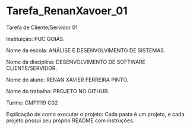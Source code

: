 # Tarefa_RenanXavoer_01
Tarefa de Cliente/Servidor 01

Instituição: PUC GOIÁS.

Nome da escola: ANÁLISE E DESENVOLVIMENTO DE SISTEMAS.

Nome da disciplina: DESENVOLVIMENTO DE SOFTWARE CLIENTE/SERVIDOR.

Nome do aluno: RENAN XAVIER FERREIRA PINTO.

Nome do trabalho: PROJETO NO GITHUB.

Turma: CMP1119 C02

Explicação de como executar o projeto: Cada pasta é um projeto, e cada projeto possui seu próprio README com instruções.

